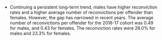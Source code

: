 * Continuing a persistent long-term trend, males have higher reconviction rates and a higher average number of reconvictions per offender than females. However, the gap has narrowed in recent years. The average number of reconvictions per offender for the 2016-17 cohort was 0.49 for males, and 0.43 for females. The reconviction rates were 28.0% for males and 23.3% for females.

